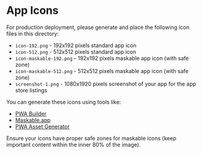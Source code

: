 # App Icons

For production deployment, please generate and place the following icon files in this directory:

- `icon-192.png` - 192x192 pixels standard app icon
- `icon-512.png` - 512x512 pixels standard app icon
- `icon-maskable-192.png` - 192x192 pixels maskable app icon (with safe zone)
- `icon-maskable-512.png` - 512x512 pixels maskable app icon (with safe zone)
- `screenshot-1.png` - 1080x1920 pixels screenshot of your app for the app store listings

You can generate these icons using tools like:
- [PWA Builder](https://www.pwabuilder.com/imageGenerator)
- [Maskable.app](https://maskable.app/)
- [PWA Asset Generator](https://github.com/onderceylan/pwa-asset-generator)

Ensure your icons have proper safe zones for maskable icons (keep important content within the inner 80% of the image).